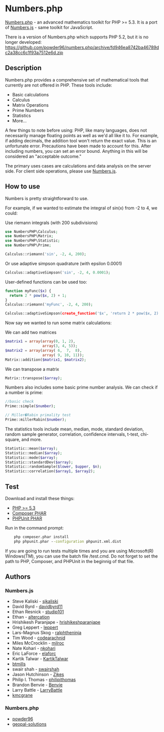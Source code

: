 # Numbers.php
[Numbers.php](https://github.com/powder96/numbers.php/) - an advanced mathematics toolkit for PHP >= 5.3. It is a port of [Numbers.js](https://github.com/sjkaliski/numbers.js/) - same toolkit for JavaScript.

There is a version of Numbers.php which supports PHP 5.2, but it is no longer developed: https://github.com/powder96/numbers.php/archive/fd946ea8742ba46789dc2a38cc6c1f93a7512e6d.zip

## Description

Numbers.php provides a comprehensive set of mathematical tools that currently are not offered in PHP. These tools include:

* Basic calculations
* Calculus
* Matrix Operations
* Prime Numbers
* Statistics
* More...

A few things to note before using: PHP, like many languages, does not necessarily manage floating points as well as we'd all like it to. For example, if adding decimals, the addition tool won't return the exact value. This is an unfortunate error. Precautions have been made to account for this. After including numbers, you can set an error bound. Anything in this will be considered an "acceptable outcome."

The primary uses cases are calculations and data analysis on the server side. For client side operations, please use [Numbers.js](https://github.com/sjkaliski/numbers.js/).

## How to use

Numbers is pretty straightforward to use.

For example, if we wanted to estimate the integral of sin(x) from -2 to 4, we could:

Use riemann integrals (with 200 subdivisions)
```php
use NumbersPHP\Calculus;
use NumbersPHP\Matrix;
use NumbersPHP\Statistic;
use NumbersPHP\Prime;

Calculus::riemann('sin', -2, 4, 200);
```

Or use adaptive simpson quadrature (with epsilon 0.0001)

```php
Calculus::adaptiveSimpson('sin', -2, 4, 0.0001);
```

User-defined functions can be used too:

```php
function myFunc($x) {
  return 2 * pow($x, 2) + 1;
}
Calculus::riemann('myFunc', -2, 4, 200);

Calculus::adaptiveSimpson(create_function('$x', 'return 2 * pow($x, 2) + 1;'), -2, 4, 0.0001);
```

Now say we wanted to run some matrix calculations:

We can add two matrices

```php
$matrix1 = array(array(0, 1, 2),
				 array(3, 4, 5));
$matrix2 = array(array( 6,  7,  8),
				 array( 9, 10, 11));
Matrix::addition($matrix1, $matrix2);
```

We can transpose a matrix

```php
Matrix::transpose($array);
```

Numbers also includes some basic prime number analysis.  We can check if a number is prime:

```php
//basic check
Prime::simple($number);

// Miller�Rabin primality test
Prime::millerRabin($number);
```

The statistics tools include mean, median, mode, standard deviation, random sample generator, correlation, confidence intervals, t-test, chi-square, and more.

```php
Statistic::mean($array);
Statistic::median($array);
Statistic::mode($array);
Statistic::standardDev($array);
Statistic::randomSample($lower, $upper, $n);
Statistic::correlation($array1, $array2);
```

## Test

Download and install these things:

* [PHP >= 5.3](http://php.net/)
* [Composer PHAR](http://getcomposer.org/composer.phar)
* [PHPUnit PHAR](http://pear.phpunit.de/get/phpunit.phar)

Run in the command prompt:

```cmd
	php composer.phar install
	php phpunit.phar --configuration phpunit.xml.dist
```

If you are going to run tests multiple times and you are using Microsoft(R) Windows(TM), you can use the batch file /test.cmd. Do not forget to set the path to PHP, Composer, and PHPUnit in the beginnig of that file. 

## Authors

### Numbers.js

* Steve Kaliski - [sjkaliski](http://twitter.com/sjkaliski)
* David Byrd - [davidbyrd11](http://twitter.com/davidbyrd11)
* Ethan Resnick - [studip101](http://twitter.com/studip101)
* Ethan - [altercation](https://github.com/altercation)
* Hrishikesh Paranjape - [hrishikeshparanjape](https://github.com/hrishikeshparanjape)
* Greg Leppert - [leppert](https://github.com/leppert)
* Lars-Magnus Skog - [ralphtheninja](https://github.com/ralphtheninja)
* Tim Wood - [codearachnid](https://github.com/codearachnid)
* Miles McCrocklin - [milroc](https://github.com/milroc)
* Nate Kohari - [nkohari](https://github.com/nkohari)
* Eric LaForce - [elaforc](https://github.com/elaforc)
* Kartik Talwar - [KartikTalwar](https://github.com/KartikTalwar)
* [btmills](https://github.com/btmills)
* swair shah - [swairshah](https://github.com/swairshah)
* Jason Hutchinson - [Zikes](https://github.com/Zikes)
* Philip I. Thomas - [philipithomas](https://github.com/philipithomas)
* Brandon Benvie - [Benvie](https://github.com/Benvie)
* Larry Battle - [LarryBattle](https://github.com/LarryBattle)
* [kmcgrane](https://github.com/kmcgrane)

### Numbers.php

* [powder96](https://github.com/powder96/)
* [geopal-solutions](https://github.com/geopal-solutions/)